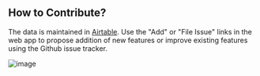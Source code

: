 ## How to Contribute?

The data is maintained in [Airtable](https://airtable.com/shribstjEIVm2gw3o/tblVZ0IZTaIpMHbAU/viwivqMmv1n2q7DxL). Use the "Add" or "File Issue" links in the web app to propose addition of new features or improve existing features using the Github issue tracker.

![image](https://user-images.githubusercontent.com/38640616/151989996-9618c401-edb0-4ce8-9206-0e54a7bf2cce.png)
